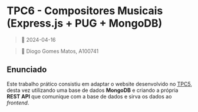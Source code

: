 # TPC6 - Compositores Musicais (Express.js + PUG + MongoDB)

> 📅 2024-04-16

> 👤 Diogo Gomes Matos, A100741

## Enunciado

Este trabalho prático consistiu em adaptar o website desenvolvido no [TPC5](/TPC5/README.md), desta vez utilizando uma base de dados **MongoDB** e criando a própria **REST API** que comunique com a base de dados e sirva os dados ao _frontend_.
